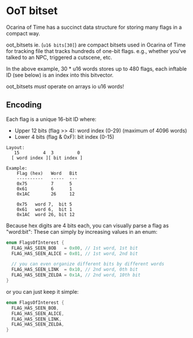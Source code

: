 
# OoT bitset

Ocarina of Time has a succinct data structure for storing many flags in a
compact way.

oot_bitsets ie. (`u16 bits[30]`) are compact bitsets used in Ocarina of Time
for tracking file that tracks hundreds of one-bit flags. e.g., whether you've
talked to an NPC, triggered a cutscene, etc.

In the above example, 30 * u16 words stores up to 480 flags, each inftable ID
(see below) is an index into this bitvector.

oot_bitsets *must* operate on arrays io u16 words!

## Encoding

Each flag is a unique 16-bit ID where:
  - Upper 12 bits (flag >>  4): word index (0-29) (maximum of 4096 words)
  - Lower  4 bits (flag & 0xF): bit index (0-15)

```
Layout:
   15         4  3         0
  [ word index ][ bit index ]

Example:
    Flag (hex)   Word   Bit
    ----------   -----  ---
    0x75         7      5
    0x61         6      1
    0x1AC        26     12

    0x75   word 7,  bit 5
    0x61   word 6,  bit 1
    0x1AC  word 26, bit 12
```

Because hex digits are 4 bits each, you can visually parse a flag as "word:bit":
These can simply by increasing values in an enum:

```c
enum FlagsOfInterest {
  FLAG_HAS_SEEN_BOB   = 0x00, // 1st word, 1st bit
  FLAG_HAS_SEEN_ALICE = 0x01, // 1st word, 2nd bit

  // you can even organize different bits by different words
  FLAG_HAS_SEEN_LINK  = 0x10, // 2nd word, 0th bit
  FLAG_HAS_SEEN_ZELDA = 0x1A, // 2nd word, 10th bit
}
```

or you can just keep it simple:

```c
enum FlagsOfInterest {
  FLAG_HAS_SEEN_BOB,
  FLAG_HAS_SEEN_ALICE,
  FLAG_HAS_SEEN_LINK,
  FLAG_HAS_SEEN_ZELDA,
}
```

